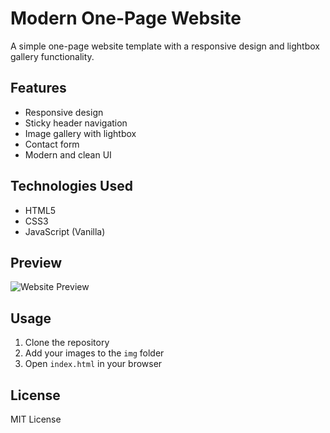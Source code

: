 # Modern One-Page Website

A simple one-page website template with a responsive design and lightbox gallery functionality.

## Features

- Responsive design
- Sticky header navigation
- Image gallery with lightbox
- Contact form
- Modern and clean UI

## Technologies Used

- HTML5
- CSS3
- JavaScript (Vanilla)

## Preview

![Website Preview](preview.png)

## Usage

1. Clone the repository
2. Add your images to the `img` folder
3. Open `index.html` in your browser

## License

MIT License

